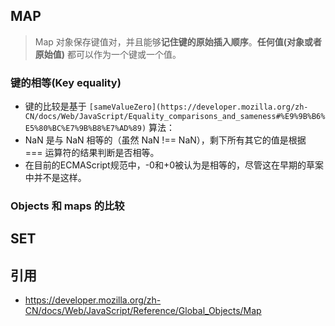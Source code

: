 ## MAP

> Map 对象保存键值对，并且能够**记住键的原始插入顺序**。**任何值(对象或者原始值)** 都可以作为一个键或一个值。

### 键的相等(Key equality)

- 键的比较是基于 `[sameValueZero](https://developer.mozilla.org/zh-CN/docs/Web/JavaScript/Equality_comparisons_and_sameness#%E9%9B%B6%E5%80%BC%E7%9B%B8%E7%AD%89)` 算法：
- NaN 是与 NaN 相等的（虽然 NaN !== NaN），剩下所有其它的值是根据 === 运算符的结果判断是否相等。
- 在目前的ECMAScript规范中，-0和+0被认为是相等的，尽管这在早期的草案中并不是这样。

### Objects 和 maps 的比较



## SET



## 引用
- https://developer.mozilla.org/zh-CN/docs/Web/JavaScript/Reference/Global_Objects/Map
